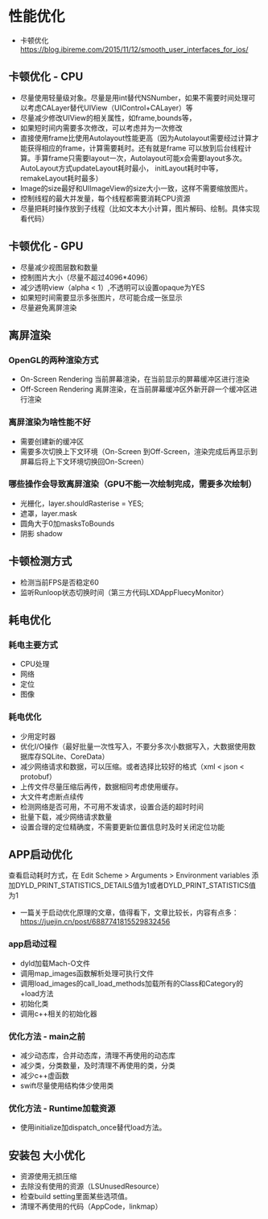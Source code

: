 # 性能优化

- 卡顿优化 https://blog.ibireme.com/2015/11/12/smooth_user_interfaces_for_ios/

## 卡顿优化 - CPU
- 尽量使用轻量级对象。尽量是用int替代NSNumber，如果不需要时间处理可以考虑CALayer替代UIView（UIControl+CALayer）等
- 尽量减少修改UIView的相关属性，如frame,bounds等，
- 如果短时间内需要多次修改，可以考虑并为一次修改
- 直接使用frame比使用Autolayout性能更高（因为Autolayout需要经过计算才能获得相应的frame，计算需要耗时。还有就是frame
可以放到后台线程计算。手算frame只需要layout一次，Autolayout可能x会需要layout多次。AutoLayout方式updateLayout耗时最小，
initLayout耗时中等，remakeLayout耗时最多）
- Image的size最好和UIImageView的size大小一致，这样不需要缩放图片。
- 控制线程的最大并发量，每个线程都需要消耗CPU资源
- 尽量把耗时操作放到子线程（比如文本大小计算，图片解码、绘制。具体实现看代码）


## 卡顿优化 - GPU
- 尽量减少视图层数和数量
- 控制图片大小（尽量不超过4096*4096）
- 减少透明view（alpha < 1）,不透明可以设置opaque为YES
- 如果短时间需要显示多张图片，尽可能合成一张显示
- 尽量避免离屏渲染


## 离屏渲染
### OpenGL的两种渲染方式
- On-Screen Rendering 当前屏幕渲染，在当前显示的屏幕缓冲区进行渲染
- Off-Screen Rendering 离屏渲染，在当前屏幕缓冲区外新开辟一个缓冲区进行渲染

### 离屏渲染为啥性能不好
- 需要创建新的缓冲区
- 需要多次切换上下文环境（On-Screen 到Off-Screen，渲染完成后再显示到屏幕后将上下文环境切换回On-Screen）

### 哪些操作会导致离屏渲染（GPU不能一次绘制完成，需要多次绘制）
- 光栅化，layer.shouldRasterise = YES;
- 遮罩，layer.mask
- 圆角大于0加masksToBounds
- 阴影 shadow


## 卡顿检测方式
- 检测当前FPS是否稳定60
- 监听Runloop状态切换时间（第三方代码LXDAppFluecyMonitor）


## 耗电优化
### 耗电主要方式
- CPU处理
- 网络
- 定位
- 图像

### 耗电优化
- 少用定时器
- 优化I/O操作（最好批量一次性写入，不要分多次小数据写入，大数据使用数据库存SQLite、CoreData）
- 减少网络请求和数据，可以压缩。或者选择比较好的格式（xml < json < protobuf）
- 上传文件尽量压缩后再传，数据相同考虑使用缓存。
- 大文件考虑断点续传
- 检测网络是否可用，不可用不发请求，设置合适的超时时间
- 批量下载，减少网络请求数量
- 设置合理的定位精确度，不需要更新位置信息时及时关闭定位功能


## APP启动优化
查看启动耗时方式，在 Edit Scheme > Arguments > Environment variables
添加DYLD_PRINT_STATISTICS_DETAILS值为1或者DYLD_PRINT_STATISTICS值为1

- 一篇关于启动优化原理的文章，值得看下，文章比较长，内容有点多：https://juejin.cn/post/6887741815529832456

### app启动过程
- dyld加载Mach-O文件
- 调用map_images函数解析处理可执行文件
- 调用load_images的call_load_methods加载所有的Class和Category的+load方法
- 初始化类
- 调用c++相关的初始化器

### 优化方法 - main之前
- 减少动态库，合并动态库，清理不再使用的动态库
- 减少类，分类数量，及时清理不再使用的类，分类
- 减少c++虚函数
- swift尽量使用结构体少使用类

### 优化方法 - Runtime加载资源
- 使用initialize加dispatch_once替代load方法。


## 安装包 大小优化
- 资源使用无损压缩
- 去除没有使用的资源（LSUnusedResource）
- 检查build setting里面某些选项值。
- 清理不再使用的代码（AppCode，linkmap）
